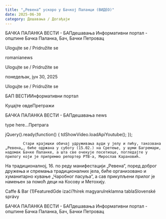 ```yaml
---
title: "„Ревена“ ускоро у Бачкој Паланци (ВИДЕО)"
date: 2025-06-30
category: Дешавања / Догађаји
---
```


БАЧКА ПАЛАНКА ВЕСТИ - БАПдешавања Информативни портал - општине Бачка Паланка, Бач, Бачки Петровац

Ulogujte se / Pridružite se

romanianews

Ulogujte se / Pridružite se

понедељак, јун 30, 2025

Ulogujte se / Pridružite se

БАП ВЕСТИИнформативни портал

Куцајте овдеПретражи

БАЧКА ПАЛАНКА ВЕСТИ - БАПдешавања news

type here...Претрага

jQuery().ready(function() {
                            tdShowVideo.loadApiYoutube(); 
                        });
                        
                    
            Стари крајишки обичај удруживања људи у јелу и пићу, такозвана „Ревена„, биће одржана у суботу (15.02.) на Сретење, у шуми Багремари, надомак Бачке Паланке, а шта све очекује посетиоце, погледајте у прилогу који је припремио репортер РТВ-а, Мирослав Карановић.

На традиционалној, 16. по реду манифестацији „Ревена“, поред доброг дружења и спремања традиционалних јела, биће организовано и хуманитарно кување „Чаробног пасуља“, а сав прикупљени прилог је намењен за помоћ деци на Косову и Метохију.

Caffe & Bar (1)FeaturedGde izaći?hírek magyarulreklamna tablaSlovenské správy

БАЧКА ПАЛАНКА ВЕСТИ - БАПдешавања Информативни портал - општине Бачка Паланка, Бач, Бачки Петровац
